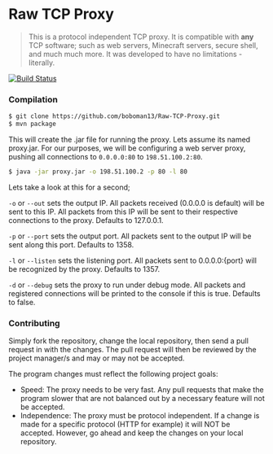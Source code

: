 Raw TCP Proxy
=====

> This is a protocol independent TCP proxy. It is compatible with **any** TCP software; such as web servers, Minecraft servers, secure shell, and much much more. It was developed to have no limitations - literally.

[![Build Status](https://travis-ci.org/boboman13/Raw-TCP-Proxy.png?branch=master)](https://travis-ci.org/boboman13/Raw-TCP-Proxy)

### Compilation
```bash
$ git clone https://github.com/boboman13/Raw-TCP-Proxy.git
$ mvn package
```

This will create the .jar file for running the proxy. Lets assume its named proxy.jar. For our purposes, we will be configuring a web server proxy, pushing all connections to `0.0.0.0:80` to `198.51.100.2:80`.

```bash
$ java -jar proxy.jar -o 198.51.100.2 -p 80 -l 80
```

Lets take a look at this for a second;

`-o` or `--out` sets the output IP. All packets received (0.0.0.0 is default) will be sent to this IP. All packets from this IP will be sent to their respective connections to the proxy. Defaults to 127.0.0.1.

`-p` or `--port` sets the output port. All packets sent to the output IP will be sent along this port. Defaults to 1358.

`-l` or `--listen` sets the listening port. All packets sent to 0.0.0.0:{port} will be recognized by the proxy. Defaults to 1357.

`-d` or `--debug` sets the proxy to run under debug mode. All packets and registered connections will be printed to the console if this is true. Defaults to false.

### Contributing
Simply fork the repository, change the local repository, then send a pull request in with the changes. The pull request will then be reviewed by the project manager/s and may or may not be accepted.

The program changes must reflect the following project goals:
* Speed: The proxy needs to be very fast. Any pull requests that make the program slower that are not balanced out by a necessary feature will not be accepted.
* Independence: The proxy must be protocol independent. If a change is made for a specific protocol (HTTP for example) it will NOT be accepted. However, go ahead and keep the changes on your local repository.